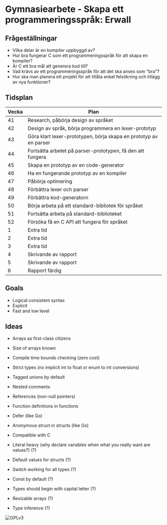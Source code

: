 # Gymnasiearbete - Skapa ett programmeringsspråk: Erwall

## Frågeställningar

* Vilka delar är en kompiler uppbyggd av?
* Hur bra fungerar C som ett programmeringsspråk för att skapa en kompiler?
* Är C ett bra mål att generera kod till?
* Vad krävs av ett programmeringsspråk för att det ska anses som "bra"?
* Hur ska man planera ett projekt för att tillåta enkel felsökning och tillägg \
  av nya funktioner?

## Tidsplan

| Vecka	| Plan																|
|-------|-------------------------------------------------------------------|
| 41	| Research, påbörja design av språket								|
| 42	| Design av språk, börja programmera en lexer-prototyp				| 
| 43	| Göra klart lexer-prototypen, börja skapa en prototyp av en parser	|
| 44	| Fortsätta arbetet på parser-prototypen, få den att fungera		|	
| 45	| Skapa en prototyp av en code-generator							|
| 46	| Ha en fungerande prototyp av en kompiler							|
| 47	| Påbörja optimering												|
| 48	| Förbättra lexer och parser										|
| 49	| Förbättra kod-generatorn											|
| 50	| Börja arbeta på ett standard-bibliotek för språket				|
| 51	| Fortsätta arbeta på standard-biblioteket							|
| 52	| Försöka få en C API att fungera för språket						|
| 1		| Extra tid															|
| 2     | Extra tid															|
| 3		| Extra tid															|
| 4		| Skrivande av rapport												|
| 5		| Skrivande av rapport												|
| 6		| Rapport färdig													|

## Goals

* Logical consistent syntax
* Explicit
* Fast and low level

## Ideas

* Arrays as first-class citizens
* Size of arrays known
* Compile time bounds checking (zero cost)
* Strict types (no implicit int to float or enum to int conversions)
* Tagged unions by default
* Nested comments
* References (non-null pointers)
* Function definitions in functions
* Defer (like Go)
* Anonymous struct in structs (like Go)
* Compatible with C

* Literal heavy (why declare variables when what you really want are values?) (?)
* Default values for structs (?)
* Switch working for all types (?)
* Const by default (?)
* Types should begin with capital letter (?)
* Resizable arrays (?)
* Type inference (?)

![GPLv3](http://www.gnu.org/graphics/gplv3-127x51.png)
